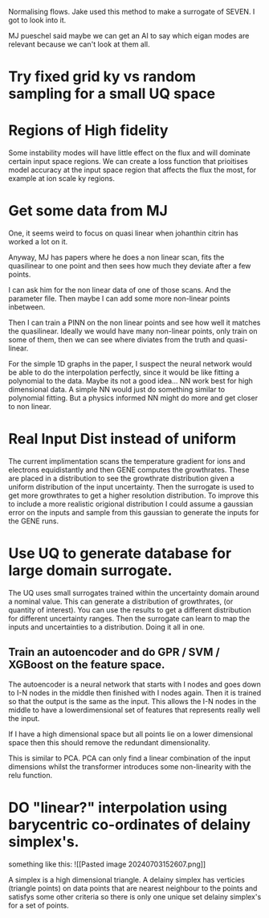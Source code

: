
Normalising flows.
Jake used this method to make a surrogate of SEVEN. I got to look into it. 

MJ pueschel said maybe we can get an AI to say which eigan modes are relevant because we can't look at them all.

# Try fixed grid ky vs random sampling for a small UQ space

# Regions of High fidelity
Some instability modes will have little effect on the flux and will dominate certain input space regions. We can create a loss function that prioitises model accuracy at the input space region that affects the flux the most, for example at ion scale ky regions. 

# Get some data from MJ
One, it seems weird to focus on quasi linear when johanthin citrin has worked a lot on it. 

Anyway, MJ has papers where he does a non linear scan, fits the quasilinear to one point and then sees how much they deviate after a few points. 

I can ask him for the non linear data of one of those scans. And the parameter file. Then maybe I can add some more non-linear points inbetween. 

Then I can train a PINN on the non linear points and see how well it matches the quasilinear. Ideally we would have many non-linear points, only train on some of them, then we can see where diviates from the truth and quasi-linear. 

For the simple 1D graphs in the paper, I suspect the neural network would be able to do the interpolation perfectly, since it would be like fitting a polynomial to the data. Maybe its not a good idea... NN work best for high dimensional data. A simple NN would just do something similar to polynomial fitting. But a physics informed NN might do more and get closer to non linear. 

# Real Input Dist instead of uniform
The current implimentation scans the temperature gradient for ions and electrons equidistantly and then GENE computes the growthrates. These are placed in a distribution to see the growthrate distribution given a uniform distribution of the input uncertainty. Then the surrogate is used to get more growthrates to get a higher resolution distribution. To improve this to include a more realistic origional distribution I could assume a gaussian error on the inputs and sample from this gaussian to generate the inputs for the GENE runs.

# Use UQ to generate database for large domain surrogate. 

The UQ uses small surrogates trained within the uncertainty domain around a nominal value. This can generate a distribution of growthrates, (or quantity of interest). You can use the results to get a different distribution for different uncertainty ranges. Then the surrogate can learn to map the inputs and uncertainties to a distribution. Doing it all in one.

## Train an autoencoder and do GPR / SVM / XGBoost on the feature space.

The autoencoder is a neural network that starts with I nodes and goes down to I-N nodes in the middle then finished with I nodes again. Then it is trained so that the output is the same as the input. This allows the I-N nodes in the middle to have a lowerdimensional set of features that represents really well the input. 

If I have a high dimensional space but all points lie on a lower dimensional space then this should remove the redundant dimensionality.

This is similar to PCA. PCA can only find a linear combination of the input dimensions whilst the transformer introduces some non-linearity with the relu function. 

# DO "linear?" interpolation using barycentric co-ordinates of delainy simplex's. 

something like this:
![[Pasted image 20240703152607.png]]

A simplex is a high dimensional triangle. A delainy simplex has verticies (triangle points) on data points that are nearest neighbour to the points and satisfys some other criteria so there is only one unique set delainy simplex's for a set of points. 










